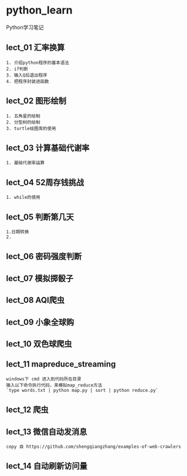 # python_learn
Python学习笔记

## lect_01 汇率换算
    1. 介绍python程序的基本语法
    2. if判断
    3. 输入Q后退出程序
    4. 把程序封装进函数
## lect_02 图形绘制
    1. 五角星的绘制
    2. 分型树的绘制
    3. turtle绘图库的使用
## lect_03 计算基础代谢率
    1. 基础代谢率运算
## lect_04 52周存钱挑战
    1. while的使用
## lect_05 判断第几天
    1.日期转换
    2.
## lect_06 密码强度判断

## lect_07 模拟掷骰子

## lect_08 AQI爬虫

## lect_09 小象全球购

## lect_10 双色球爬虫

## lect_11 mapreduce_streaming
    windows下 cmd 进入到代码所在目录
    输入以下命令执行代码，来模拟map_reduce方法
    `type words.txt | python map.py | sort | python reduce.py`

## lect_12 爬虫

## lect_13 微信自动发消息
    copy 自 https://github.com/shengqiangzhang/examples-of-web-crawlers 

## lect_14 自动刷新访问量